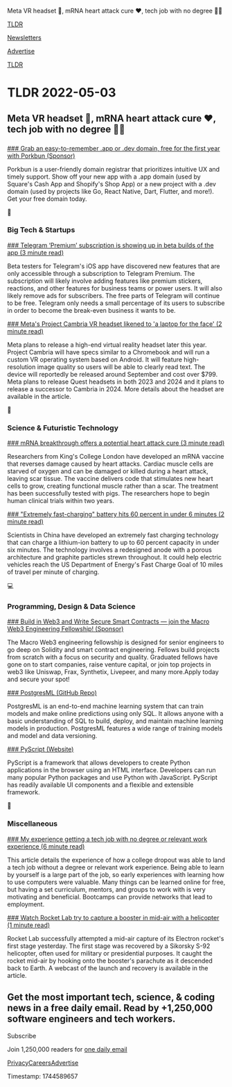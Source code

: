 Meta VR headset 🥽, mRNA heart attack cure ❤️, tech job with no degree 👨‍💻

[TLDR](/)

[Newsletters](/newsletters)

[Advertise](https://advertise.tldr.tech/)

[TLDR](/)

# TLDR 2022-05-03

## Meta VR headset 🥽, mRNA heart attack cure ❤️, tech job with no degree 👨‍💻

### 

[### Grab an easy-to-remember .app or .dev domain, free for the first year with Porkbun (Sponsor)](https://porkbun.com/event/freeappdevdomain?coupon=tldr22&utm_source=tldr&utm_medium=newsletter_app_dev_free&utm_campaign=2022)

Porkbun is a user-friendly domain registrar that prioritizes intuitive UX and timely support. Show off your new app with a .app domain (used by Square's Cash App and Shopify's Shop App) or a new project with a .dev domain (used by projects like Go, React Native, Dart, Flutter, and more!). Get your free domain today.

📱

### Big Tech & Startups

[### Telegram ‘Premium’ subscription is showing up in beta builds of the app (3 minute read)](https://www.theverge.com/2022/5/2/23053104/telegram-premium-paid-subscription?utm_source=tldrnewsletter)

Beta testers for Telegram's iOS app have discovered new features that are only accessible through a subscription to Telegram Premium. The subscription will likely involve adding features like premium stickers, reactions, and other features for business teams or power users. It will also likely remove ads for subscribers. The free parts of Telegram will continue to be free. Telegram only needs a small percentage of its users to subscribe in order to become the break-even business it wants to be.

[### Meta's Project Cambria VR headset likened to 'a laptop for the face' (2 minute read)](https://www.engadget.com/meta-project-cambria-details-vr-headset-roadmap-181023351.html?guccounter=1&guce_referrer=ahr0chm6ly93d3cudgvjag1lbwuuy29tlw&guce_referrer_sig=aqaaabmyezpfmyvfopco1ybzkq8ovj-vgnc29kjlmx_k5xknbelkjp7sbttzrev9iigudq4ooji9zif6yrfenlxc_uvu6he5atihoadowm83n9m1ggljfl_b-ii1i8pj2pqheahqf7ghzf_7poht_9mqg-0cx60fonc3_oojrvblo83i?utm_source=tldrnewsletter)

Meta plans to release a high-end virtual reality headset later this year. Project Cambria will have specs similar to a Chromebook and will run a custom VR operating system based on Android. It will feature high-resolution image quality so users will be able to clearly read text. The device will reportedly be released around September and cost over $799. Meta plans to release Quest headsets in both 2023 and 2024 and it plans to release a successor to Cambria in 2024. More details about the headset are available in the article.

🚀

### Science & Futuristic Technology

[### mRNA breakthrough offers a potential heart attack cure (3 minute read)](https://www.freethink.com/health/mrna-heart-attack-cure?utm_source=tldrnewsletter)

Researchers from King's College London have developed an mRNA vaccine that reverses damage caused by heart attacks. Cardiac muscle cells are starved of oxygen and can be damaged or killed during a heart attack, leaving scar tissue. The vaccine delivers code that stimulates new heart cells to grow, creating functional muscle rather than a scar. The treatment has been successfully tested with pigs. The researchers hope to begin human clinical trials within two years.

[### "Extremely fast-charging" battery hits 60 percent in under 6 minutes (2 minute read)](https://newatlas.com/technology/extremely-fast-charging-battery-60-percent-6-minutes/?utm_source=tldrnewsletter)

Scientists in China have developed an extremely fast charging technology that can charge a lithium-ion battery to up to 60 percent capacity in under six minutes. The technology involves a redesigned anode with a porous architecture and graphite particles strewn throughout. It could help electric vehicles reach the US Department of Energy's Fast Charge Goal of 10 miles of travel per minute of charging.

💻

### Programming, Design & Data Science

[### Build in Web3 and Write Secure Smart Contracts — join the Macro Web3 Engineering Fellowship! (Sponsor)](https://0xmacro.com/)

The Macro Web3 engineering fellowship is designed for senior engineers to go deep on Solidity and smart contract engineering. Fellows build projects from scratch with a focus on security and quality. Graduated fellows have gone on to start companies, raise venture capital, or join top projects in web3 like Uniswap, Frax, Synthetix, Livepeer, and many more.Apply today and secure your spot!

[### PostgresML (GitHub Repo)](https://github.com/postgresml/postgresml?utm_source=tldrnewsletter)

PostgresML is an end-to-end machine learning system that can train models and make online predictions using only SQL. It allows anyone with a basic understanding of SQL to build, deploy, and maintain machine learning models in production. PostgresML features a wide range of training models and model and data versioning.

[### PyScript (Website)](https://pyscript.net/?utm_source=tldrnewsletter)

PyScript is a framework that allows developers to create Python applications in the browser using an HTML interface. Developers can run many popular Python packages and use Python with JavaScript. PyScript has readily available UI components and a flexible and extensible framework.

🎁

### Miscellaneous

[### My experience getting a tech job with no degree or relevant work experience (6 minute read)](https://lowlyswe.substack.com/p/my-experience-getting-a-tech-job?s=r?utm_source=tldrnewsletter)

This article details the experience of how a college dropout was able to land a tech job without a degree or relevant work experience. Being able to learn by yourself is a large part of the job, so early experiences with learning how to use computers were valuable. Many things can be learned online for free, but having a set curriculum, mentors, and groups to work with is very motivating and beneficial. Bootcamps can provide networks that lead to employment.

[### Watch Rocket Lab try to capture a booster in mid-air with a helicopter (1 minute read)](https://www.engadget.com/watch-rocket-lab-try-to-capture-a-booster-in-mid-air-with-a-helicopter-193004065.html?src=rss?utm_source=tldrnewsletter)

Rocket Lab successfully attempted a mid-air capture of its Electron rocket's first stage yesterday. The first stage was recovered by a Sikorsky S-92 helicopter, often used for military or presidential purposes. It caught the rocket mid-air by hooking onto the booster's parachute as it descended back to Earth. A webcast of the launch and recovery is available in the article.

## Get the most important tech, science, & coding news in a free daily email. Read by +1,250,000 software engineers and tech workers.

Subscribe

Join 1,250,000 readers for [one daily email](/api/latest/tech)

[Privacy](/privacy)[Careers](https://jobs.ashbyhq.com/tldr.tech)[Advertise](/tech/advertise)

Timestamp: 1744589657